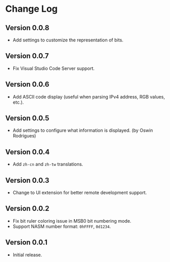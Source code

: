 # Change Log

## Version 0.0.8

- Add settings to customize the representation of bits.

## Version 0.0.7

- Fix Visual Studio Code Server support.

## Version 0.0.6

- Add ASCII code display (useful when parsing IPv4 address, RGB values, etc.).

## Version 0.0.5

- Add settings to configure what information is displayed. (by Oswin Rodrigues)

## Version 0.0.4

- Add `zh-cn` and `zh-tw` translations.

## Version 0.0.3

- Change to UI extension for better remote development support.

## Version 0.0.2

- Fix bit ruler coloring issue in MSB0 bit numbering mode.
- Support NASM number format: `0hFFFF`, `0d1234`.

## Version 0.0.1

- Initial release.
